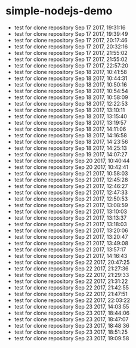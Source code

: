 # simple-nodejs-demo
* test for clone repository Sep 17 2017, 19:31:16
* test for clone repository Sep 17 2017, 19:39:49
* test for clone repository Sep 17 2017, 20:17:46
* test for clone repository Sep 17 2017, 20:32:16
* test for clone repository Sep 17 2017, 21:55:02
* test for clone repository Sep 17 2017, 21:55:02
* test for clone repository Sep 17 2017, 22:57:20
* test for clone repository Sep 18 2017, 10:41:58
* test for clone repository Sep 18 2017, 10:44:31
* test for clone repository Sep 18 2017, 10:50:16
* test for clone repository Sep 18 2017, 10:54:54
* test for clone repository Sep 18 2017, 10:58:09
* test for clone repository Sep 18 2017, 12:22:53
* test for clone repository Sep 18 2017, 13:10:11
* test for clone repository Sep 18 2017, 13:15:40
* test for clone repository Sep 18 2017, 13:19:57
* test for clone repository Sep 18 2017, 14:11:06
* test for clone repository Sep 18 2017, 14:16:58
* test for clone repository Sep 18 2017, 14:23:56
* test for clone repository Sep 18 2017, 14:25:13
* test for clone repository Sep 19 2017, 14:07:27
* test for clone repository Sep 20 2017, 10:40:44
* test for clone repository Sep 20 2017, 10:42:41
* test for clone repository Sep 21 2017, 10:58:03
* test for clone repository Sep 21 2017, 12:45:28
* test for clone repository Sep 21 2017, 12:46:27
* test for clone repository Sep 21 2017, 12:47:33
* test for clone repository Sep 21 2017, 12:50:53
* test for clone repository Sep 21 2017, 13:08:59
* test for clone repository Sep 21 2017, 13:10:03
* test for clone repository Sep 21 2017, 13:13:37
* test for clone repository Sep 21 2017, 13:18:03
* test for clone repository Sep 21 2017, 13:20:06
* test for clone repository Sep 21 2017, 13:20:47
* test for clone repository Sep 21 2017, 13:49:08
* test for clone repository Sep 21 2017, 13:57:17
* test for clone repository Sep 21 2017, 14:16:43
* test for clone repository Sep 22 2017, 20:47:25
* test for clone repository Sep 22 2017, 21:27:36
* test for clone repository Sep 22 2017, 21:29:33
* test for clone repository Sep 22 2017, 21:31:22
* test for clone repository Sep 22 2017, 21:42:55
* test for clone repository Sep 22 2017, 21:47:51
* test for clone repository Sep 22 2017, 22:03:22
* test for clone repository Sep 23 2017, 14:03:55
* test for clone repository Sep 23 2017, 18:44:06
* test for clone repository Sep 23 2017, 18:47:07
* test for clone repository Sep 23 2017, 18:48:36
* test for clone repository Sep 23 2017, 18:51:25
* test for clone repository Sep 23 2017, 19:09:58

